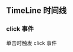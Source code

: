 <div class="demo-header">
<p class="overviewicon">
  <span class="wapi-navigation-steps"/>
</p>

## TimeLine 时间线

<nova-uxlink widget-name="Steps"></nova-uxlink>

</div>

### click 事件

单击时触发 click 事件

<nova-demo-view link="time-line/vertical-step-reverse"></nova-demo-view>

<br>
